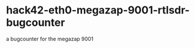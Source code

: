 hack42-eth0-megazap-9001-rtlsdr-bugcounter
==========================================

a bugcounter for the megazap 9001
